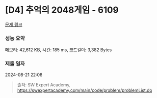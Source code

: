 # [D4] 추억의 2048게임 - 6109 

[문제 링크](https://swexpertacademy.com/main/code/problem/problemDetail.do?contestProbId=AWbrg9uabZsDFAWQ) 

### 성능 요약

메모리: 42,612 KB, 시간: 185 ms, 코드길이: 3,382 Bytes

### 제출 일자

2024-08-21 22:08



> 출처: SW Expert Academy, https://swexpertacademy.com/main/code/problem/problemList.do